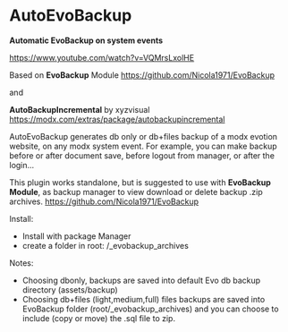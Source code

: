 # AutoEvoBackup

**Automatic EvoBackup on system events**

https://www.youtube.com/watch?v=VQMrsLxolHE

Based on **EvoBackup** Module https://github.com/Nicola1971/EvoBackup

and 

**AutoBackupIncremental** by xyzvisual https://modx.com/extras/package/autobackupincremental 

AutoEvoBackup generates db only or db+files backup of a modx evotion website, on any modx system event.
For example, you can make backup before or after document save, before logout from manager, or after the login...

This plugin works standalone, but is suggested to use with **EvoBackup Module**, as backup manager to view download or delete backup .zip archives.
https://github.com/Nicola1971/EvoBackup

Install:
- Install with package Manager
- create a folder in root: /_evobackup_archives

Notes:

* Choosing dbonly, backups are saved into default Evo db backup directory (assets/backup)
* Choosing db+files (light,medium,full) files backups are saved into EvoBackup folder (root/_evobackup_archives) and you can choose to include (copy or move) the .sql file to zip.

